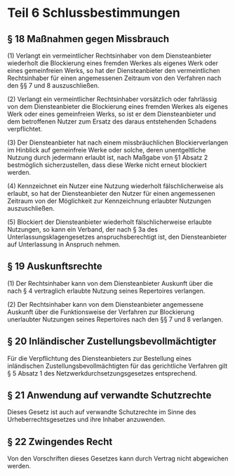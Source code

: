 # Teil 6 Schlussbestimmungen

## § 18 Maßnahmen gegen Missbrauch

(1) Verlangt ein vermeintlicher Rechtsinhaber von dem Diensteanbieter wiederholt die Blockierung eines fremden Werkes als eigenes Werk oder eines gemeinfreien Werks, so hat der Diensteanbieter den vermeintlichen Rechtsinhaber für einen angemessenen Zeitraum von den Verfahren nach den §§ 7 und 8 auszuschließen.

(2) Verlangt ein vermeintlicher Rechtsinhaber vorsätzlich oder fahrlässig von dem Diensteanbieter die Blockierung eines fremden Werkes als eigenes Werk oder eines gemeinfreien Werks, so ist er dem Diensteanbieter und dem betroffenen Nutzer zum Ersatz des daraus entstehenden Schadens verpflichtet.

(3) Der Diensteanbieter hat nach einem missbräuchlichen Blockierverlangen im Hinblick auf gemeinfreie Werke oder solche, deren unentgeltliche Nutzung durch jedermann erlaubt ist, nach Maßgabe von §1 Absatz 2 bestmöglich sicherzustellen, dass diese Werke nicht erneut blockiert werden.

(4) Kennzeichnet ein Nutzer eine Nutzung wiederholt fälschlicherweise als erlaubt, so hat der Diensteanbieter den Nutzer für einen angemessenen Zeitraum von der Möglichkeit zur Kennzeichnung erlaubter Nutzungen auszuschließen.

(5) Blockiert der Diensteanbieter wiederholt fälschlicherweise erlaubte Nutzungen, so kann ein Verband, der nach § 3a des Unterlassungsklagengesetzes anspruchsberechtigt ist, den Diensteanbieter auf Unterlassung in Anspruch nehmen.

## § 19 Auskunftsrechte

(1) Der Rechtsinhaber kann von dem Diensteanbieter Auskunft über die nach § 4 vertraglich erlaubte Nutzung seines Repertoires verlangen.

(2) Der Rechtsinhaber kann von dem Diensteanbieter angemessene Auskunft über die Funktionsweise der Verfahren zur Blockierung unerlaubter Nutzungen seines Repertoires nach den §§ 7 und 8 verlangen.

## § 20 Inländischer Zustellungsbevollmächtigter

Für die Verpflichtung des Diensteanbieters zur Bestellung eines inländischen Zustellungsbevollmächtigten für das gerichtliche Verfahren gilt § 5 Absatz 1 des Netzwerkdurchsetzungsgesetzes entsprechend.

## § 21 Anwendung auf verwandte Schutzrechte

Dieses Gesetz ist auch auf verwandte Schutzrechte im Sinne des Urheberrechtsgesetzes und ihre Inhaber anzuwenden.

## § 22 Zwingendes Recht

Von den Vorschriften dieses Gesetzes kann durch Vertrag nicht abgewichen werden.
